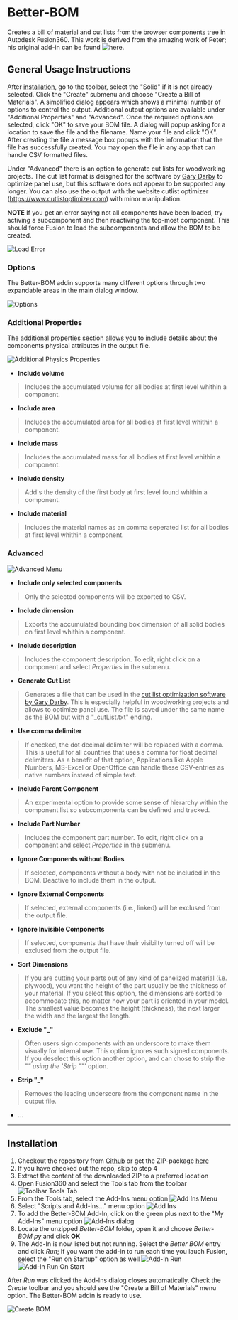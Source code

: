 # Better-BOM
Creates a bill of material and cut lists from the browser components tree in Autodesk Fusion360. This work is derived from the amazing work of Peter; his original add-in can be found ![here](https://github.com/macmanpb/CSV-BOM).

## General Usage Instructions
After [installation](#installation), go to the toolbar, select the "Solid" if it is not already selected. Click the "Create" submenu and choose "Create a Bill of Materials". A simplified dialog appears which shows a minimal number of options to control the output. Additional output options are available under "Additional Properties" and "Advanced". Once the required options are selected, click "OK" to save your BOM file. A dialog will popup asking for a location to save the file and the filename. Name your file and click "OK". After creating the file a message box popups with the information that the file has successfully created. You may open the file in any app that can handle CSV formatted files. 

Under "Advanced" there is an option to generate cut lists for woodworking projects. The cut list format is deisgned for the software by [Gary Darby](http://www.delphiforfun.org/Programs/CutList.htm) to optimize panel use, but this software does not appear to be supported any longer. You can also use the output with the website cutlist optimizer (https://www.cutlistoptimizer.com) with minor manipulation.

**NOTE**
If you get an error saying not all components have been loaded, try activing a subcomponent and then reactiving the top-most component.  This should force Fusion to load the subcomponents and allow the BOM to be created.

![Load Error](resources/load_error.png)

### Options

The Better-BOM addin supports many different options through two expandable areas in the main dialog window.

![Options](resources/bom_default_view_expand.png)

### Additional Properties

The additional properties section allows you to include details about the components physical attributes in the output file.

![Additional Physics Properties](resources/bom_additional_properties.png)

* **Include volume**
> Includes the accumulated volume for all bodies at first level whithin a component.

* **Include area**
> Includes the accumulated area for all bodies at first level whithin a component.

* **Include mass**
> Includes the accumulated mass for all bodies at first level whithin a component.

* **Include density**
> Add's the density of the first body at first level found whithin a component.

* **Include material**
> Includes the material names as an comma seperated list for all bodies at first level whithin a component.

### Advanced

![Advanced Menu](resources/bom_expanded_view.png)

* **Include only selected components**
> Only the selected components will be exported to CSV.

* **Include dimension**
> Exports the accumulated bounding box dimension of all solid bodies on first level whithin a component.

* **Include description**
> Includes the component description. To edit, right click on a component and select _Properties_ in the submenu.

* **Generate Cut List**
> Generates a file that can be used in the [cut list optimization software by Gary Darby](http://www.delphiforfun.org/Programs/CutList.htm). 
This is especially helpful in woodworking projects and allows to optimize panel use.  The file is saved under the same name as the BOM but with a "_cutList.txt" ending.

* **Use comma delimiter**
> If checked, the dot decimal delimiter will be replaced with a comma. This is useful for all countries that uses a comma for float decimal delimiters.
> As a benefit of that option, Applications like Apple Numbers, MS-Excel or OpenOffice can handle these CSV-entries as native numbers instead of simple text.

* **Include Parent Component**
> An experimental option to provide some sense of hierarchy within the component list so subcomponents can be defined and tracked.

* **Include Part Number**
> Includes the component part number. To edit, right click on a component and select _Properties_ in the submenu.

* **Ignore Components without Bodies**
> If selected, components without a body with not be included in the BOM. Deactive to include them in the output.

* **Ignore External Components**
> If selected, external components (i.e., linked) will be exclused from the output file.

* **Ignore Invisible Components**
> If selected, components that have their visibilty turned off will be exclused from the output file.

* **Sort Dimensions**
> If you are cutting your parts out of any kind of panelized material (i.e. plywood), you want the height of the part usually be the thickness of your material. 
If you select this option, the dimensions are sorted to accommodate this, no matter how your part is oriented in your model. 
The smallest value becomes the height (thickness), the next larger the width and the largest the length.

* **Exclude "_"**
> Often users sign components with an underscore to make them visually for internal use. This option ignores such signed components.
> If you deselect this option another option, and can chose to strip the "_" using the 'Strip "_"' option.

* **Strip "_"**
> Removes the leading underscore from the component name in the output file.

* ...

---

<a id="installation"></a>

## Installation

1. Checkout the repository from [Github](https://github.com/cyberreefguru/Better-BOM) or get the ZIP-package [here](https://github.com/cyberreefguru/Better-BOM/archive/better-bom.zip)
2. If you have checked out the repo, skip to step 4
3. Extract the content of the downloaded ZIP to a preferred location
4. Open Fusion360 and select the Tools tab from the toolbar
	![Toolbar Tools Tab](resources/toolbar_solid_tab_arrow.png)
5. From the Tools tab, select the Add-Ins menu option
	![Add Ins Menu](resources/toolbar_tools_arrow.png)
6. Select "Scripts and Add-ins..." menu option
    ![Add Ins](resources/addins_dialog_dropdown.png)
7. To add the Better-BOM Add-In, click on the green plus next to the "My Add-Ins" menu option
	![Add-Ins dialog](resources/addin_dialog_plus.png)
8. Locate the unzipped _Better-BOM_ folder, open it and choose _Better-BOM.py_ and click **OK**
9. The Add-In is now listed but not running. Select the _Better BOM_ entry and click _Run_; If you want the add-in to run each time you lauch Fusion, select the "Run on Startup" option as well
	![Add-In Run](resources/addin_dialog_select_arrow.png)
	![Add-In Run On Start](resources/addin_dialog_select_run.png)

After _Run_ was clicked the Add-Ins dialog closes automatically.
Check the _Create_ toolbar and you should see the "Create a Bill of Materials" menu option.  The Better-BOM addin is ready to use.

![Create BOM](resources/toolbar_solid_create_bom.png)
